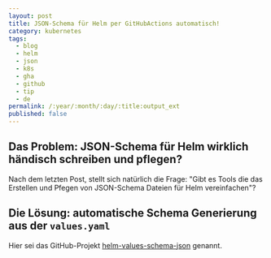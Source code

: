 ```yaml
---
layout: post
title: JSON-Schema für Helm per GitHubActions automatisch!
category: kubernetes
tags:
  - blog
  - helm
  - json
  - k8s
  - gha
  - github
  - tip
  - de
permalink: /:year/:month/:day/:title:output_ext
published: false
---
```


## Das Problem: JSON-Schema für Helm wirklich händisch schreiben und pflegen?
Nach dem letzten Post, stellt sich natürlich die Frage: 
"Gibt es Tools die das Erstellen und Pfegen von JSON-Schema Dateien für Helm vereinfachen"?

## Die Lösung: automatische Schema Generierung aus der `values.yaml`
Hier sei das GitHub-Projekt [helm-values-schema-json](https://github.com/losisin/helm-values-schema-json/tree/main) genannt. 
